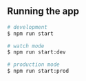 ## Running the app

```bash
# development
$ npm run start

# watch mode
$ npm run start:dev

# production mode
$ npm run start:prod